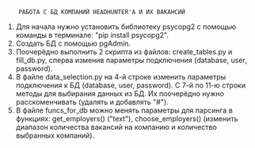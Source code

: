         РАБОТА С БД КОМПАНИЙ HEADHUNTER'A И ИХ ВАКАНСИЙ

1. Для начала нужно установить библиотеку psycopg2 с помощью команды в терминале: "pip install psycopg2".
2. Создать БД с помощью pgAdmin.
3. Поочерёдно выполнить 2 скрипта из файлов: create_tables.py и fill_db.py, сперва изменив параметры подключения (database, user, password).
4. В файле data_selection.py на 4-й строке изменить параметры подключения к БД (database, user, password). С 7-й по 11-ю строки методы для выбирания данных из БД. Их поочерёдно нужно расскоменчивать (удалять и добавлять "#").
5. В файле funcs_for_db можно менять параметры для парсинга в функциях: get_employers() ("text"), choose_employers() (изменить диапазон количества вакансий на компанию и количество выбранных компаний).

